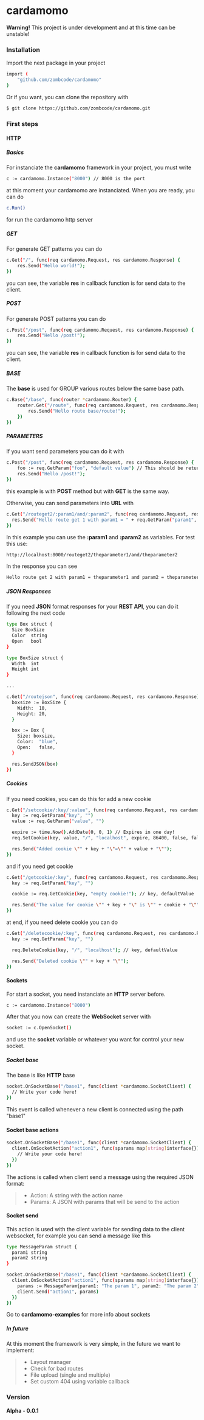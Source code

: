 # cardamomo

**Warning!** This project is under development and at this time can be unstable!

### Installation

Import the next package in your project

```sh
import (
    "github.com/zombcode/cardamomo"
)
```

Or if you want, you can clone the repository with

```sh
$ git clone https://github.com/zombcode/cardamomo.git
````

### First steps

#### HTTP

##### Basics

For instanciate the **cardamomo** framework in your project, you must write

```sh
c := cardamomo.Instance("8000") // 8000 is the port
```

at this moment your cardamomo are instanciated. When you are ready, you can do

```sh
c.Run()
```

for run the cardamomo http server

##### GET

For generate GET patterns you can do

```sh
c.Get("/", func(req cardamomo.Request, res cardamomo.Response) {
    res.Send("Hello world!");
})
```

you can see, the variable **res** in callback function is for send data to the client.

##### POST

For generate POST patterns you can do

```sh
c.Post("/post", func(req cardamomo.Request, res cardamomo.Response) {
    res.Send("Hello /post!");
})
```

you can see, the variable **res** in callback function is for send data to the client.

##### BASE

The **base** is used for GROUP various routes below the same base path.

```sh
c.Base("/base", func(router *cardamomo.Router) {
    router.Get("/route", func(req cardamomo.Request, res cardamomo.Response) {
        res.Send("Hello route base/route!");
    })
})
```

##### PARAMETERS

If you want send parameters you can do it with

```sh
c.Post("/post", func(req cardamomo.Request, res cardamomo.Response) {
    foo := req.GetParam("foo", "default value") // This should be return your param
    res.Send("Hello /post!");
})
```

this example is with **POST** method but with **GET** is the same way.

Otherwise, you can send parameters into **URL** with

```sh
c.Get("/routeget2/:param1/and/:param2", func(req cardamomo.Request, res cardamomo.Response) {
  res.Send("Hello route get 1 with param1 = " + req.GetParam("param1", "default value") + " and param2 = " + req.GetParam("param2", "default value") + "!");
})
```

In this example you can use the **:param1** and **:param2** as variables. For test this use:

```sh
http://localhost:8000/routeget2/theparameter1/and/theparameter2
```

In the response you can see

```sh
Hello route get 2 with param1 = theparameter1 and param2 = theparameter2!
```

##### JSON Responses

If you need **JSON** format responses for your **REST API**,
you can do it following the next code

```sh
type Box struct {
  Size BoxSize
  Color  string
  Open   bool
}

type BoxSize struct {
  Width  int
  Height int
}

...

c.Get("/routejson", func(req cardamomo.Request, res cardamomo.Response) {
  boxsize := BoxSize {
    Width:  10,
    Height: 20,
  }

  box := Box {
    Size: boxsize,
    Color:  "blue",
    Open:   false,
  }

  res.SendJSON(box)
})
```

##### Cookies

If you need cookies, you can do this for add a new cookie

```sh
c.Get("/setcookie/:key/:value", func(req cardamomo.Request, res cardamomo.Response) {
  key := req.GetParam("key", "")
  value := req.GetParam("value", "")

  expire := time.Now().AddDate(0, 0, 1) // Expires in one day!
  req.SetCookie(key, value, "/", "localhost", expire, 86400, false, false) // key, value, path, domain, expiration, max-age, httponly, secure

  res.Send("Added cookie \"" + key + "\"=\"" + value + "\"");
})
```

and if you need get cookie

```sh
c.Get("/getcookie/:key", func(req cardamomo.Request, res cardamomo.Response) {
  key := req.GetParam("key", "")

  cookie := req.GetCookie(key, "empty cookie!"); // key, defaultValue

  res.Send("The value for cookie \"" + key + "\" is \"" + cookie + "\"");
})
```

at end, if you need delete cookie you can do

```sh
c.Get("/deletecookie/:key", func(req cardamomo.Request, res cardamomo.Response) {
  key := req.GetParam("key", "")

  req.DeleteCookie(key, "/", "localhost"); // key, defaultValue

  res.Send("Deleted cookie \"" + key + "\"");
})
```

#### Sockets

For start a socket, you need instanciate an **HTTP** server before.

```sh
c := cardamomo.Instance("8000")
```

After that you now can create the **WebSocket** server with

```sh
socket := c.OpenSocket()
```

and use the **socket** variable or whatever you want for control your new socket.

##### Socket base

The base is like **HTTP** base

```sh
socket.OnSocketBase("/base1", func(client *cardamomo.SocketClient) {
  // Write your code here!
})
```

This event is called whenever a new client is connected using the path "base1"

#### Socket base actions

```sh
socket.OnSocketBase("/base1", func(client *cardamomo.SocketClient) {
  client.OnSocketAction("action1", func(sparams map[string]interface{}) {
    // Write your code here!
  })
})
```

The actions is called when client send a message using the required JSON format:

> - Action: A string with the action name
> - Params: A JSON with params that will be send to the action

#### Socket send

This action is used with the client variable for sending data to the client websocket,
for example you can send a message like this

```sh
type MessageParam struct {
  param1 string
  param2 string
}

socket.OnSocketBase("/base1", func(client *cardamomo.SocketClient) {
  client.OnSocketAction("action1", func(sparams map[string]interface{}) {
    params := MessageParam{param1: "The param 1", param2: "The param 2"}
    client.Send("action1", params)
  })
})
```

Go to **cardamomo-examples** for more info about sockets

##### In future

At this moment the framework is very simple, in the future we want to implement:

> - Layout manager
> - Check for bad routes
> - File upload (single and multiple)
> - Set custom 404 using variable callback

### Version
**Alpha - 0.0.1**
